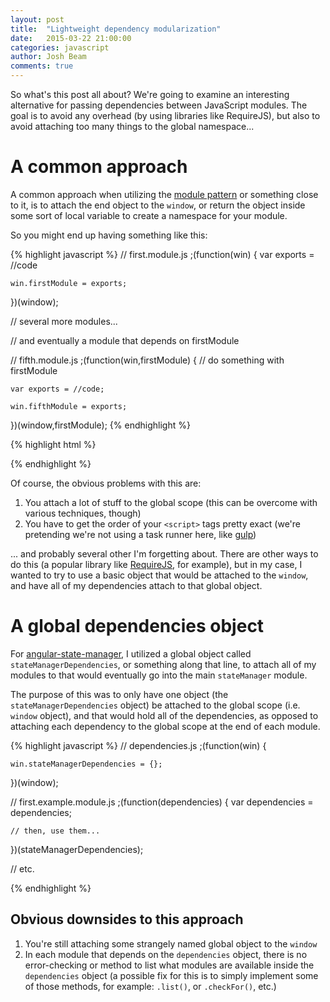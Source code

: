 ```yaml
---
layout: post
title:  "Lightweight dependency modularization"
date:   2015-03-22 21:00:00
categories: javascript
author: Josh Beam
comments: true
---
```


<div class="note"><!--excerpt.start-->
So what's this post all about? We're going to examine an interesting alternative for passing dependencies between JavaScript modules. The goal is to avoid any overhead (by using libraries like RequireJS), but also to avoid attaching too many things to the global namespace...<!--excerpt.end-->
</div>

# A common approach

A common approach when utilizing the <a href="http://addyosmani.com/resources/essentialjsdesignpatterns/book/#modulepatternjavascript">module pattern</a> or something close to it, is to attach the end object to the `window`, or return the object inside some sort of local variable to create a namespace for your module.

So you might end up having something like this:

{% highlight javascript %}
// first.module.js
;(function(win) {
	var exports = //code

	win.firstModule = exports;
})(window);

// several more modules...

// and eventually a module that depends on firstModule

// fifth.module.js
;(function(win,firstModule) {
	// do something with firstModule

	var exports = //code;

	win.fifthModule = exports;
})(window,firstModule);
{% endhighlight %}

{% highlight html %}
<!-- then in your html... -->

<script src="first.module.js"></script>
<!-- several other modules -->
<scirpt src="fifth.module.js"></script>

{% endhighlight %}

Of course, the obvious problems with this are:

1. You attach a lot of stuff to the global scope (this can be overcome with various techniques, though)
2. You have to get the order of your `<script>` tags pretty exact (we're pretending we're not using a task runner here, like <a href="http://gulpjs.com/">gulp</a>)

... and probably several other I'm forgetting about. There are other ways to do this (a popular library like <a href="http://requirejs.org/">RequireJS</a>, for example), but in my case, I wanted to try to use a basic object that would be attached to the `window`, and have all of my dependencies attach to that global object.

# A global dependencies object

For <a href="http://github.com/joshbeam/angular-state-manager">angular-state-manager</a>, I utilized a global object called `stateManagerDependencies`, or something along that line, to attach all of my modules to that would eventually go into the main `stateManager` module.

The purpose of this was to only have one object (the `stateManagerDependencies` object) be attached to the global scope (i.e. `window` object), and that would hold all of the dependencies, as opposed to attaching each dependency to the global scope at the end of each module.

{% highlight javascript %}
// dependencies.js
;(function(win) {

	win.stateManagerDependencies = {};

})(window);

// first.example.module.js
;(function(dependencies) {
	var dependencies = dependencies;

	// then, use them...
})(stateManagerDependencies);

// etc.

{% endhighlight %}

## Obvious downsides to this approach

1. You're still attaching some strangely named global object to the `window`
2. In each module that depends on the `dependencies` object, there is no error-checking or method to list what modules are available inside the `dependencies` object (a possible fix for this is to simply implement some of those methods, for example: `.list()`, or `.checkFor()`, etc.)